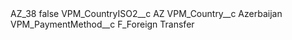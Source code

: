 <?xml version="1.0" encoding="UTF-8"?>
<CustomMetadata xmlns="http://soap.sforce.com/2006/04/metadata" xmlns:xsi="http://www.w3.org/2001/XMLSchema-instance" xmlns:xsd="http://www.w3.org/2001/XMLSchema">
    <label>AZ_38</label>
    <protected>false</protected>
    <values>
        <field>VPM_CountryISO2__c</field>
        <value xsi:type="xsd:string">AZ</value>
    </values>
    <values>
        <field>VPM_Country__c</field>
        <value xsi:type="xsd:string">Azerbaijan</value>
    </values>
    <values>
        <field>VPM_PaymentMethod__c</field>
        <value xsi:type="xsd:string">F_Foreign Transfer</value>
    </values>
</CustomMetadata>

